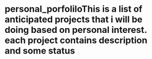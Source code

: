 # personal_porfoliloThis is a list of anticipated projects that i will be doing based on personal interest. each project contains description and some status
